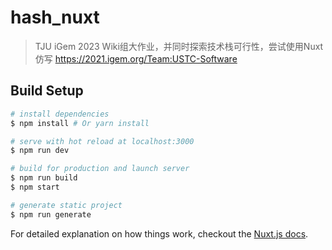 # hash_nuxt

> TJU iGem 2023 Wiki组大作业，并同时探索技术栈可行性，尝试使用Nuxt仿写 https://2021.igem.org/Team:USTC-Software

## Build Setup

``` bash
# install dependencies
$ npm install # Or yarn install

# serve with hot reload at localhost:3000
$ npm run dev

# build for production and launch server
$ npm run build
$ npm start

# generate static project
$ npm run generate
```

For detailed explanation on how things work, checkout the [Nuxt.js docs](https://github.com/nuxt/nuxt.js).

